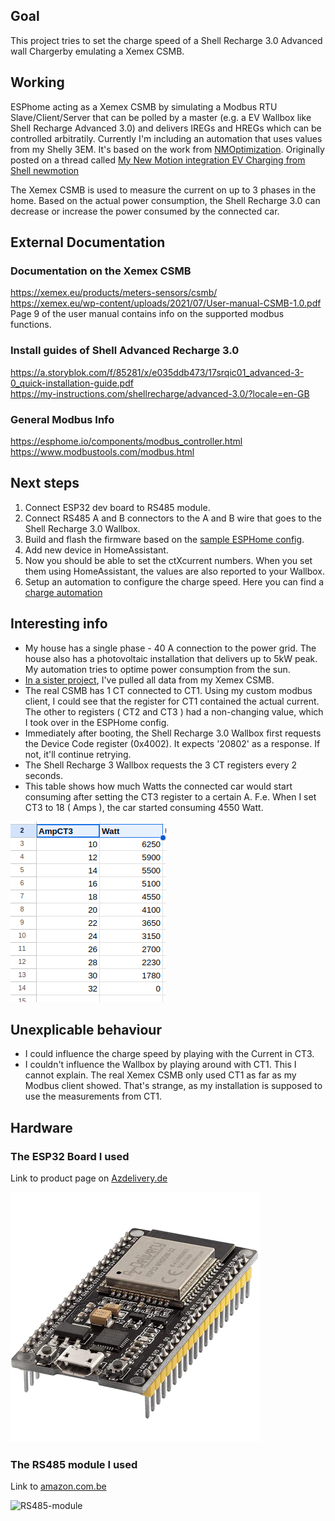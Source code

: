 ## Goal

This project tries to set the charge speed of a Shell Recharge 3.0 Advanced wall Chargerby emulating a Xemex CSMB.

## Working

ESPhome acting as a Xemex CSMB by simulating a Modbus RTU Slave/Client/Server that can be polled by a master (e.g. a EV Wallbox like Shell Recharge Advanced 3.0) and delivers IREGs and HREGs which can be controlled arbitratily. Currently I'm including an automation that uses values from my Shelly 3EM. It's based on the work from [NMOptimization](https://community.home-assistant.io/u/NMOptimization). Originally posted on a thread called [My New Motion integration EV Charging from Shell newmotion](https://community.home-assistant.io/t/my-new-motion-integration-ev-charging-from-shell-newmotion/369593/153)

The Xemex CSMB is used to measure the current on up to 3 phases in the home. Based on the actual power consumption, the Shell Recharge 3.0 can decrease or increase the power consumed by the connected car.

## External Documentation

### Documentation on the Xemex CSMB

https://xemex.eu/products/meters-sensors/csmb/  
https://xemex.eu/wp-content/uploads/2021/07/User-manual-CSMB-1.0.pdf  
Page 9 of the user manual contains info on the supported modbus functions.

### Install guides of Shell Advanced Recharge 3.0

https://a.storyblok.com/f/85281/x/e035ddb473/17srqic01_advanced-3-0_quick-installation-guide.pdf  
https://my-instructions.com/shellrecharge/advanced-3.0/?locale=en-GB

### General Modbus Info

https://esphome.io/components/modbus_controller.html  
https://www.modbustools.com/modbus.html

## Next steps

1. Connect ESP32 dev board to RS485 module.
2. Connect RS485 A and B connectors to the A and B wire that goes to the Shell Recharge 3.0 Wallbox.
3. Build and flash the firmware based on the [sample ESPHome config](/esphome-xemex-fake-modbus-server.yaml).
4. Add new device in HomeAssistant.
5. Now you should be able to set the ctXcurrent numbers. When you set them using HomeAssistant, the values are also reported to your Wallbox.
6. Setup an automation to configure the charge speed. Here you can find a [charge automation](/charge_automation.yaml)

## Interesting info

- My house has a single phase - 40 A connection to the power grid. The house also has a photovoltaic installation that delivers up to 5kW peak. My automation tries to optime power consumption from the sun.
- [In a sister project](https://github.com/thomase1234/esphome-modbus-client-xemex-csmb), I've pulled all data from my Xemex CSMB.
- The real CSMB has 1 CT connected to CT1. Using my custom modbus client, I could see that the register for CT1 contained the actual current. The other to registers ( CT2 and CT3 ) had a non-changing value, which I took over in the ESPHome config.
- Immediately after booting, the Shell Recharge 3.0 Wallbox first requests the Device Code register (0x4002). It expects '20802' as a response. If not, it'll continue retrying.
- The Shell Recharge 3 Wallbox requests the 3 CT registers every 2 seconds.
- This table shows how much Watts the connected car would start consuming after setting the CT3 register to a certain A. F.e. When I set CT3 to 18 ( Amps ), the car started consuming 4550 Watt.

![Amd to Consumption](/pictures/amp_to_consumption.png)

## Unexplicable behaviour

- I could influence the charge speed by playing with the Current in CT3.
- I couldn't influence the Wallbox by playing around with CT1. This I cannot explain. The real Xemex CSMB only used CT1 as far as my Modbus client showed.
  That's strange, as my installation is supposed to use the measurements from CT1.

## Hardware

### The ESP32 Board I used

Link to product page on [Azdelivery.de](https://www.az-delivery.de/en/collections/alle-produkte/products/esp32-developmentboard)

![ESP32 NODEMCU](/pictures/esp32-nodemcu-module-wlan-wifi-development-board-mit-cp2102-nachfolgermodell-zum-esp8266-kompatibel-mit-arduino-872375_400x.webp)

### The RS485 module I used

Link to [amazon.com.be](https://www.amazon.com.be/-/nl/Fasizi-RS485-adapter-seri%C3%ABle-aansluiting/dp/B09Z2GTMJ8/)

![RS485-module](https://raw.githubusercontent.com/thomase1234/esphome-fake-xemex-csmb/thomas-dev/pictures/RS485_Adapter.jpg)
